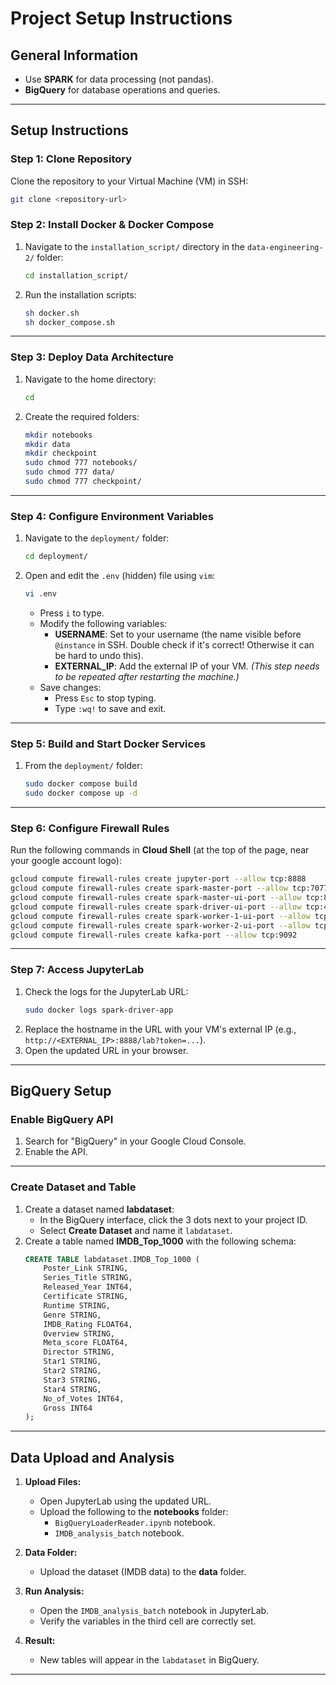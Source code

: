 
# Project Setup Instructions

## General Information
- Use **SPARK** for data processing (not pandas).
- **BigQuery** for database operations and queries.

---

## Setup Instructions

### Step 1: Clone Repository
Clone the repository to your Virtual Machine (VM) in SSH:
```bash
git clone <repository-url>
```

### Step 2: Install Docker & Docker Compose
1. Navigate to the `installation_script/` directory in the `data-engineering-2/` folder:
   ```bash
   cd installation_script/
   ```
2. Run the installation scripts:
   ```bash
   sh docker.sh
   sh docker_compose.sh
   ```

---

### Step 3: Deploy Data Architecture
1. Navigate to the home directory:
   ```bash
   cd
   ```
2. Create the required folders:
   ```bash
   mkdir notebooks
   mkdir data
   mkdir checkpoint
   sudo chmod 777 notebooks/
   sudo chmod 777 data/
   sudo chmod 777 checkpoint/
   ```

---

### Step 4: Configure Environment Variables
1. Navigate to the `deployment/` folder:
   ```bash
   cd deployment/
   ```
2. Open and edit the `.env` (hidden) file using `vim`:
   ```bash
   vi .env
   ```
   - Press `i` to type.
   - Modify the following variables:
     - **USERNAME**: Set to your username (the name visible before `@instance` in SSH. Double check if it's correct! Otherwise it can be hard to undo this).
     - **EXTERNAL_IP**: Add the external IP of your VM. *(This step needs to be repeated after restarting the machine.)*
   - Save changes:
     - Press `Esc` to stop typing.
     - Type `:wq!` to save and exit.

---

### Step 5: Build and Start Docker Services
1. From the `deployment/` folder:
   ```bash
   sudo docker compose build
   sudo docker compose up -d
   ```

---

### Step 6: Configure Firewall Rules
Run the following commands in **Cloud Shell** (at the top of the page, near your google account logo):
```bash
gcloud compute firewall-rules create jupyter-port --allow tcp:8888
gcloud compute firewall-rules create spark-master-port --allow tcp:7077
gcloud compute firewall-rules create spark-master-ui-port --allow tcp:8080
gcloud compute firewall-rules create spark-driver-ui-port --allow tcp:4040
gcloud compute firewall-rules create spark-worker-1-ui-port --allow tcp:8081
gcloud compute firewall-rules create spark-worker-2-ui-port --allow tcp:8082
gcloud compute firewall-rules create kafka-port --allow tcp:9092
```

---

### Step 7: Access JupyterLab
1. Check the logs for the JupyterLab URL:
   ```bash
   sudo docker logs spark-driver-app
   ```
2. Replace the hostname in the URL with your VM's external IP (e.g., `http://<EXTERNAL_IP>:8888/lab?token=...`).
3. Open the updated URL in your browser.

---

## BigQuery Setup

### Enable BigQuery API
1. Search for "BigQuery" in your Google Cloud Console.
2. Enable the API.

---

### Create Dataset and Table
1. Create a dataset named **labdataset**:
   - In the BigQuery interface, click the 3 dots next to your project ID.
   - Select **Create Dataset** and name it `labdataset`.
2. Create a table named **IMDB_Top_1000** with the following schema:
   ```sql
   CREATE TABLE labdataset.IMDB_Top_1000 (
       Poster_Link STRING,
       Series_Title STRING,
       Released_Year INT64,
       Certificate STRING,
       Runtime STRING,
       Genre STRING,
       IMDB_Rating FLOAT64,
       Overview STRING,
       Meta_score FLOAT64,
       Director STRING,
       Star1 STRING,
       Star2 STRING,
       Star3 STRING,
       Star4 STRING,
       No_of_Votes INT64,
       Gross INT64
   );
   

---

## Data Upload and Analysis

1. **Upload Files:**
   - Open JupyterLab using the updated URL.
   - Upload the following to the **notebooks** folder:
     - `BigQueryLoaderReader.ipynb` notebook.
     - `IMDB_analysis_batch` notebook.

2. **Data Folder:**
   - Upload the dataset (IMDB data) to the **data** folder.

3. **Run Analysis:**
   - Open the `IMDB_analysis_batch` notebook in JupyterLab.
   - Verify the variables in the third cell are correctly set.

4. **Result:**
   - New tables will appear in the `labdataset` in BigQuery.

---

